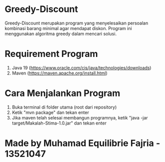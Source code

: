 # Greedy-Discount
Greedy-Discount merupakan program yang menyelesaikan persoalan kombinasi barang minimal agar mendapat diskon. Program ini menggunakan algoritma greedy dalam mencari solusi.

# Requirement Program
1. Java 19 (https://www.oracle.com/cis/java/technologies/downloads)
2. Maven (https://maven.apache.org/install.html)

# Cara Menjalankan Program
1. Buka terminal di folder utama (root dari repository)
2. Ketik "mvn package" dan tekan enter
3. Jika maven telah selesai membangun programnya, ketik "java -jar target/Makalah-Stima-1.0.jar" dan tekan enter

# Made by Muhamad Equilibrie Fajria - 13521047
